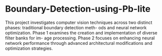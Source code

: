 # Boundary-Detection-using-Pb-lite
This project investigates computer vision techniques
across two distinct phases: traditional boundary detection meth-
ods and neural network optimization. Phase 1 examines the
creation and implementation of diverse filter banks for im-
age processing. Phase 2 focuses on enhancing neural network
performance through advanced architectural modifications and
optimization strategies.
